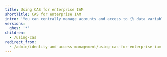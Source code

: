 ```yaml
---
title: Using CAS for enterprise IAM
shortTitle: CAS for enterprise IAM
intro: 'You can centrally manage accounts and access to {% data variables.location.product_location %} by integrating with your existing CAS identity provider (IdP).'
versions:
  ghes: '*'
children:
  - /using-cas
redirect_from:
  - /admin/identity-and-access-management/using-cas-for-enterprise-iam
---
```


